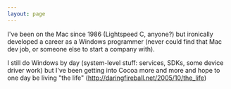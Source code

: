 ```yaml
---
layout: page
---
```




I've been on the Mac since 1986 (Lightspeed C, anyone?) but ironically developed a career as a Windows programmer (never could find that Mac dev job, or someone else to start a company with).

I still do Windows by day (system-level stuff: services, S<nowiki/>DKs, some device driver work) but I've been getting into Cocoa more and more and hope to one day be living "the life" (http://daringfireball.net/2005/10/the_life)
